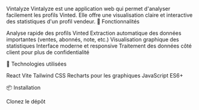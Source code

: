 Vintalyze
Vintalyze est une application web qui permet d'analyser facilement les profils Vinted. Elle offre une visualisation claire et interactive des statistiques d'un profil vendeur.
🌟 Fonctionnalités

Analyse rapide des profils Vinted
Extraction automatique des données importantes (ventes, abonnés, note, etc.)
Visualisation graphique des statistiques
Interface moderne et responsive
Traitement des données côté client pour plus de confidentialité

🚀 Technologies utilisées

React
Vite
Tailwind CSS
Recharts pour les graphiques
JavaScript ES6+

📦 Installation

Clonez le dépôt
